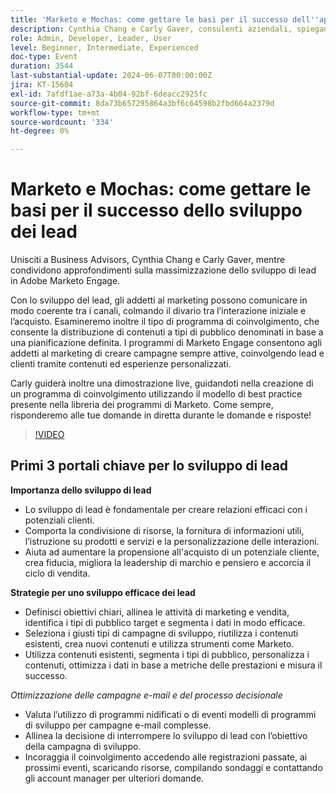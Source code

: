 ```yaml
---
title: 'Marketo e Mochas: come gettare le basi per il successo dell''apprendimento dei lead'
description: Cynthia Chang e Carly Gaver, consulenti aziendali, spiegano come massimizzare lo sviluppo dei lead in Adobe Marketo Engage, come esplorare i programmi di coinvolgimento per la distribuzione dei contenuti e come impostare un programma di coinvolgimento utilizzando il modello di best practice, con domande e risposte live.
role: Admin, Developer, Leader, User
level: Beginner, Intermediate, Experienced
doc-type: Event
duration: 3544
last-substantial-update: 2024-06-07T00:00:00Z
jira: KT-15604
exl-id: 7afdf1ae-a73a-4b04-92bf-6deacc2925fc
source-git-commit: 8da73b657295864a3bf6c64598b2fbd664a2379d
workflow-type: tm+mt
source-wordcount: '334'
ht-degree: 0%

---
```


# Marketo e Mochas: come gettare le basi per il successo dello sviluppo dei lead

Unisciti a Business Advisors, Cynthia Chang e Carly Gaver, mentre condividono approfondimenti sulla massimizzazione dello sviluppo di lead in Adobe Marketo Engage.

Con lo sviluppo del lead, gli addetti al marketing possono comunicare in modo coerente tra i canali, colmando il divario tra l’interazione iniziale e l’acquisto. Esamineremo inoltre il tipo di programma di coinvolgimento, che consente la distribuzione di contenuti a tipi di pubblico denominati in base a una pianificazione definita. I programmi di Marketo Engage consentono agli addetti al marketing di creare campagne sempre attive, coinvolgendo lead e clienti tramite contenuti ed esperienze personalizzati.

Carly guiderà inoltre una dimostrazione live, guidandoti nella creazione di un programma di coinvolgimento utilizzando il modello di best practice presente nella libreria dei programmi di Marketo. Come sempre, risponderemo alle tue domande in diretta durante le domande e risposte!

>[!VIDEO](https://video.tv.adobe.com/v/3429436/?learn=on)

## Primi 3 portali chiave per lo sviluppo di lead


**Importanza dello sviluppo di lead**

* Lo sviluppo di lead è fondamentale per creare relazioni efficaci con i potenziali clienti.
* Comporta la condivisione di risorse, la fornitura di informazioni utili, l’istruzione su prodotti e servizi e la personalizzazione delle interazioni.
* Aiuta ad aumentare la propensione all&#39;acquisto di un potenziale cliente, crea fiducia, migliora la leadership di marchio e pensiero e accorcia il ciclo di vendita.

**Strategie per uno sviluppo efficace dei lead**

* Definisci obiettivi chiari, allinea le attività di marketing e vendita, identifica i tipi di pubblico target e segmenta i dati in modo efficace.
* Seleziona i giusti tipi di campagne di sviluppo, riutilizza i contenuti esistenti, crea nuovi contenuti e utilizza strumenti come Marketo.
* Utilizza contenuti esistenti, segmenta i tipi di pubblico, personalizza i contenuti, ottimizza i dati in base a metriche delle prestazioni e misura il successo.

*Ottimizzazione delle campagne e-mail e del processo decisionale*

* Valuta l’utilizzo di programmi nidificati o di eventi modelli di programmi di sviluppo per campagne e-mail complesse.
* Allinea la decisione di interrompere lo sviluppo di lead con l’obiettivo della campagna di sviluppo.
* Incoraggia il coinvolgimento accedendo alle registrazioni passate, ai prossimi eventi, scaricando risorse, compilando sondaggi e contattando gli account manager per ulteriori domande.